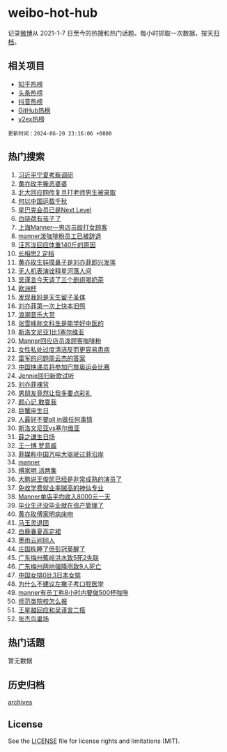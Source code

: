 # weibo-hot-hub

记录[微博](https://www.weibo.com)从 2021-1-7 日至今的热搜和热门话题。每小时抓取一次数据，按天[归档](archives)。

## 相关项目

- [知乎热榜](https://github.com/lonnyzhang423/zhihu-hot-hub)
- [头条热榜](https://github.com/lonnyzhang423/toutiao-hot-hub)
- [抖音热榜](https://github.com/lonnyzhang423/douyin-hot-hub)
- [GitHub热榜](https://github.com/lonnyzhang423/github-hot-hub)
- [v2ex热榜](https://github.com/lonnyzhang423/v2ex-hot-hub)


`更新时间：2024-06-20 23:16:06 +0800`

## 热门搜索

1. [习近平宁夏考察调研](https://m.weibo.cn/search?containerid=100103type%3D1%26t%3D10%26q%3D%23%E4%B9%A0%E8%BF%91%E5%B9%B3%E5%AE%81%E5%A4%8F%E8%80%83%E5%AF%9F%E8%B0%83%E7%A0%94%23&stream_entry_id=51&isnewpage=1&extparam=seat%3D1%26stream_entry_id%3D51%26c_type%3D51%26dgr%3D0%26pos%3D0%26q%3D%2523%25E4%25B9%25A0%25E8%25BF%2591%25E5%25B9%25B3%25E5%25AE%2581%25E5%25A4%258F%25E8%2580%2583%25E5%25AF%259F%25E8%25B0%2583%25E7%25A0%2594%2523%26cate%3D10103%26filter_type%3Drealtimehot%26display_time%3D1718896565%26pre_seqid%3D171889656548902357924)
1. [黄亦玫手撕恶婆婆](https://m.weibo.cn/search?containerid=100103type%3D1%26t%3D10%26q%3D%23%E9%BB%84%E4%BA%A6%E7%8E%AB%E6%89%8B%E6%92%95%E6%81%B6%E5%A9%86%E5%A9%86%23&stream_entry_id=31&isnewpage=1&extparam=seat%3D1%26q%3D%2523%25E9%25BB%2584%25E4%25BA%25A6%25E7%258E%25AB%25E6%2589%258B%25E6%2592%2595%25E6%2581%25B6%25E5%25A9%2586%25E5%25A9%2586%2523%26c_type%3D31%26realpos%3D1%26pos%3D0%26stream_entry_id%3D31%26flag%3D2%26band_rank%3D1%26lcate%3D5001%26dgr%3D0%26cate%3D5001%26filter_type%3Drealtimehot%26display_time%3D1718896565%26pre_seqid%3D171889656548902357924)
1. [北大回应网传复旦打老师男生被录取](https://m.weibo.cn/search?containerid=100103type%3D1%26t%3D10%26q%3D%23%E5%8C%97%E5%A4%A7%E5%9B%9E%E5%BA%94%E7%BD%91%E4%BC%A0%E5%A4%8D%E6%97%A6%E6%89%93%E8%80%81%E5%B8%88%E7%94%B7%E7%94%9F%E8%A2%AB%E5%BD%95%E5%8F%96%23&stream_entry_id=31&isnewpage=1&extparam=seat%3D1%26q%3D%2523%25E5%258C%2597%25E5%25A4%25A7%25E5%259B%259E%25E5%25BA%2594%25E7%25BD%2591%25E4%25BC%25A0%25E5%25A4%258D%25E6%2597%25A6%25E6%2589%2593%25E8%2580%2581%25E5%25B8%2588%25E7%2594%25B7%25E7%2594%259F%25E8%25A2%25AB%25E5%25BD%2595%25E5%258F%2596%2523%26c_type%3D31%26realpos%3D2%26pos%3D1%26stream_entry_id%3D31%26flag%3D0%26band_rank%3D2%26lcate%3D5001%26dgr%3D0%26cate%3D5001%26filter_type%3Drealtimehot%26display_time%3D1718896565%26pre_seqid%3D171889656548902357924)
1. [何以中国运载千秋](https://m.weibo.cn/search?containerid=100103type%3D1%26t%3D10%26q%3D%23%E4%BD%95%E4%BB%A5%E4%B8%AD%E5%9B%BD%E8%BF%90%E8%BD%BD%E5%8D%83%E7%A7%8B%23&stream_entry_id=31&isnewpage=1&extparam=seat%3D1%26q%3D%2523%25E4%25BD%2595%25E4%25BB%25A5%25E4%25B8%25AD%25E5%259B%25BD%25E8%25BF%2590%25E8%25BD%25BD%25E5%258D%2583%25E7%25A7%258B%2523%26c_type%3D31%26realpos%3D3%26pos%3D2%26stream_entry_id%3D31%26flag%3D0%26band_rank%3D3%26lcate%3D5001%26dgr%3D0%26cate%3D5001%26filter_type%3Drealtimehot%26display_time%3D1718896565%26pre_seqid%3D171889656548902357924)
1. [星巴克会员已是Next Level](https://m.weibo.cn/search?containerid=100103type%3D1%26t%3D10%26q%3D%23%E6%98%9F%E5%B7%B4%E5%85%8B%E4%BC%9A%E5%91%98%E5%B7%B2%E6%98%AFNext+Level%23&stream_entry_id=31&isnewpage=1&extparam=seat%3D1%26q%3D%2523%25E6%2598%259F%25E5%25B7%25B4%25E5%2585%258B%25E4%25BC%259A%25E5%2591%2598%25E5%25B7%25B2%25E6%2598%25AFNext%2520Level%2523%26c_type%3D31%26adid%3D242688%26pos%3D3%26stream_entry_id%3D31%26dgr%3D0%26band_rank%3D4%26lcate%3D5001%26cate%3D5001%26topic_ad%3D1%26is_ad_pos%3D1%26filter_type%3Drealtimehot%26display_time%3D1718896565%26pre_seqid%3D171889656548902357924)
1. [白晓荷有孩子了](https://m.weibo.cn/search?containerid=100103type%3D1%26t%3D10%26q%3D%23%E7%99%BD%E6%99%93%E8%8D%B7%E6%9C%89%E5%AD%A9%E5%AD%90%E4%BA%86%23&stream_entry_id=31&isnewpage=1&extparam=seat%3D1%26q%3D%2523%25E7%2599%25BD%25E6%2599%2593%25E8%258D%25B7%25E6%259C%2589%25E5%25AD%25A9%25E5%25AD%2590%25E4%25BA%2586%2523%26c_type%3D31%26realpos%3D4%26pos%3D4%26stream_entry_id%3D31%26flag%3D1%26band_rank%3D4%26lcate%3D5001%26dgr%3D0%26cate%3D5001%26filter_type%3Drealtimehot%26display_time%3D1718896565%26pre_seqid%3D171889656548902357924)
1. [上海Manner一男店员殴打女顾客](https://m.weibo.cn/search?containerid=100103type%3D1%26t%3D10%26q%3D%23%E4%B8%8A%E6%B5%B7Manner%E4%B8%80%E7%94%B7%E5%BA%97%E5%91%98%E6%AE%B4%E6%89%93%E5%A5%B3%E9%A1%BE%E5%AE%A2%23&stream_entry_id=31&isnewpage=1&extparam=seat%3D1%26q%3D%2523%25E4%25B8%258A%25E6%25B5%25B7Manner%25E4%25B8%2580%25E7%2594%25B7%25E5%25BA%2597%25E5%2591%2598%25E6%25AE%25B4%25E6%2589%2593%25E5%25A5%25B3%25E9%25A1%25BE%25E5%25AE%25A2%2523%26c_type%3D31%26realpos%3D5%26pos%3D5%26stream_entry_id%3D31%26flag%3D16%26band_rank%3D5%26lcate%3D5001%26dgr%3D0%26cate%3D5001%26filter_type%3Drealtimehot%26display_time%3D1718896565%26pre_seqid%3D171889656548902357924)
1. [manner泼咖啡粉员工已被辞退](https://m.weibo.cn/search?containerid=100103type%3D1%26t%3D10%26q%3D%23manner%E6%B3%BC%E5%92%96%E5%95%A1%E7%B2%89%E5%91%98%E5%B7%A5%E5%B7%B2%E8%A2%AB%E8%BE%9E%E9%80%80%23&stream_entry_id=31&isnewpage=1&extparam=seat%3D1%26q%3D%2523manner%25E6%25B3%25BC%25E5%2592%2596%25E5%2595%25A1%25E7%25B2%2589%25E5%2591%2598%25E5%25B7%25A5%25E5%25B7%25B2%25E8%25A2%25AB%25E8%25BE%259E%25E9%2580%2580%2523%26c_type%3D31%26realpos%3D6%26pos%3D6%26stream_entry_id%3D31%26flag%3D0%26band_rank%3D6%26lcate%3D5001%26dgr%3D0%26cate%3D5001%26filter_type%3Drealtimehot%26display_time%3D1718896565%26pre_seqid%3D171889656548902357924)
1. [汪苏泷回应体重140斤的原因](https://m.weibo.cn/search?containerid=100103type%3D1%26t%3D10%26q%3D%23%E6%B1%AA%E8%8B%8F%E6%B3%B7%E5%9B%9E%E5%BA%94%E4%BD%93%E9%87%8D140%E6%96%A4%E7%9A%84%E5%8E%9F%E5%9B%A0%23&stream_entry_id=31&isnewpage=1&extparam=seat%3D1%26q%3D%2523%25E6%25B1%25AA%25E8%258B%258F%25E6%25B3%25B7%25E5%259B%259E%25E5%25BA%2594%25E4%25BD%2593%25E9%2587%258D140%25E6%2596%25A4%25E7%259A%2584%25E5%258E%259F%25E5%259B%25A0%2523%26c_type%3D31%26realpos%3D7%26pos%3D7%26stream_entry_id%3D31%26flag%3D1%26band_rank%3D7%26lcate%3D5001%26dgr%3D0%26cate%3D5001%26filter_type%3Drealtimehot%26display_time%3D1718896565%26pre_seqid%3D171889656548902357924)
1. [长相思2 定档](https://m.weibo.cn/search?containerid=100103type%3D1%26t%3D10%26q%3D%E9%95%BF%E7%9B%B8%E6%80%9D2+%E5%AE%9A%E6%A1%A3&stream_entry_id=31&isnewpage=1&extparam=seat%3D1%26q%3D%25E9%2595%25BF%25E7%259B%25B8%25E6%2580%259D2%2520%25E5%25AE%259A%25E6%25A1%25A3%26c_type%3D31%26realpos%3D8%26pos%3D8%26stream_entry_id%3D31%26flag%3D16%26band_rank%3D8%26lcate%3D5001%26dgr%3D0%26cate%3D5001%26filter_type%3Drealtimehot%26display_time%3D1718896565%26pre_seqid%3D171889656548902357924)
1. [黄亦玫生娃摸鼻子是刘亦菲即兴发挥](https://m.weibo.cn/search?containerid=100103type%3D1%26t%3D10%26q%3D%23%E9%BB%84%E4%BA%A6%E7%8E%AB%E7%94%9F%E5%A8%83%E6%91%B8%E9%BC%BB%E5%AD%90%E6%98%AF%E5%88%98%E4%BA%A6%E8%8F%B2%E5%8D%B3%E5%85%B4%E5%8F%91%E6%8C%A5%23&stream_entry_id=31&isnewpage=1&extparam=seat%3D1%26q%3D%2523%25E9%25BB%2584%25E4%25BA%25A6%25E7%258E%25AB%25E7%2594%259F%25E5%25A8%2583%25E6%2591%25B8%25E9%25BC%25BB%25E5%25AD%2590%25E6%2598%25AF%25E5%2588%2598%25E4%25BA%25A6%25E8%258F%25B2%25E5%258D%25B3%25E5%2585%25B4%25E5%258F%2591%25E6%258C%25A5%2523%26c_type%3D31%26realpos%3D9%26pos%3D9%26stream_entry_id%3D31%26flag%3D0%26band_rank%3D9%26lcate%3D5001%26dgr%3D0%26cate%3D5001%26filter_type%3Drealtimehot%26display_time%3D1718896565%26pre_seqid%3D171889656548902357924)
1. [无人机表演诠释星河落人间](https://m.weibo.cn/search?containerid=100103type%3D1%26t%3D10%26q%3D%23%E6%97%A0%E4%BA%BA%E6%9C%BA%E8%A1%A8%E6%BC%94%E8%AF%A0%E9%87%8A%E6%98%9F%E6%B2%B3%E8%90%BD%E4%BA%BA%E9%97%B4%23&stream_entry_id=31&isnewpage=1&extparam=seat%3D1%26q%3D%2523%25E6%2597%25A0%25E4%25BA%25BA%25E6%259C%25BA%25E8%25A1%25A8%25E6%25BC%2594%25E8%25AF%25A0%25E9%2587%258A%25E6%2598%259F%25E6%25B2%25B3%25E8%2590%25BD%25E4%25BA%25BA%25E9%2597%25B4%2523%26c_type%3D31%26realpos%3D10%26pos%3D10%26stream_entry_id%3D31%26flag%3D32768%26band_rank%3D10%26lcate%3D5001%26dgr%3D0%26cate%3D5001%26filter_type%3Drealtimehot%26display_time%3D1718896565%26pre_seqid%3D171889656548902357924)
1. [吴谨言今天请了三个剧组喝奶茶](https://m.weibo.cn/search?containerid=100103type%3D1%26t%3D10%26q%3D%23%E5%90%B4%E8%B0%A8%E8%A8%80%E4%BB%8A%E5%A4%A9%E8%AF%B7%E4%BA%86%E4%B8%89%E4%B8%AA%E5%89%A7%E7%BB%84%E5%96%9D%E5%A5%B6%E8%8C%B6%23&stream_entry_id=31&isnewpage=1&extparam=seat%3D1%26q%3D%2523%25E5%2590%25B4%25E8%25B0%25A8%25E8%25A8%2580%25E4%25BB%258A%25E5%25A4%25A9%25E8%25AF%25B7%25E4%25BA%2586%25E4%25B8%2589%25E4%25B8%25AA%25E5%2589%25A7%25E7%25BB%2584%25E5%2596%259D%25E5%25A5%25B6%25E8%258C%25B6%2523%26c_type%3D31%26realpos%3D11%26pos%3D11%26stream_entry_id%3D31%26flag%3D0%26band_rank%3D11%26lcate%3D5001%26dgr%3D0%26cate%3D5001%26filter_type%3Drealtimehot%26display_time%3D1718896565%26pre_seqid%3D171889656548902357924)
1. [欧洲杯](https://m.weibo.cn/search?containerid=100103type%3D1%26t%3D10%26q%3D%E6%AC%A7%E6%B4%B2%E6%9D%AF&stream_entry_id=31&isnewpage=1&extparam=seat%3D1%26q%3D%25E6%25AC%25A7%25E6%25B4%25B2%25E6%259D%25AF%26c_type%3D31%26realpos%3D12%26pos%3D12%26stream_entry_id%3D31%26flag%3D1%26band_rank%3D12%26lcate%3D5001%26dgr%3D0%26cate%3D5001%26filter_type%3Drealtimehot%26display_time%3D1718896565%26pre_seqid%3D171889656548902357924)
1. [发现我妈是天生留子圣体](https://m.weibo.cn/search?containerid=100103type%3D1%26t%3D10%26q%3D%23%E5%8F%91%E7%8E%B0%E6%88%91%E5%A6%88%E6%98%AF%E5%A4%A9%E7%94%9F%E7%95%99%E5%AD%90%E5%9C%A3%E4%BD%93%23&stream_entry_id=31&isnewpage=1&extparam=seat%3D1%26q%3D%2523%25E5%258F%2591%25E7%258E%25B0%25E6%2588%2591%25E5%25A6%2588%25E6%2598%25AF%25E5%25A4%25A9%25E7%2594%259F%25E7%2595%2599%25E5%25AD%2590%25E5%259C%25A3%25E4%25BD%2593%2523%26c_type%3D31%26realpos%3D13%26pos%3D13%26stream_entry_id%3D31%26flag%3D0%26band_rank%3D13%26lcate%3D5001%26dgr%3D0%26cate%3D5001%26filter_type%3Drealtimehot%26display_time%3D1718896565%26pre_seqid%3D171889656548902357924)
1. [刘亦菲第一次上快本旧照](https://m.weibo.cn/search?containerid=100103type%3D1%26t%3D10%26q%3D%23%E5%88%98%E4%BA%A6%E8%8F%B2%E7%AC%AC%E4%B8%80%E6%AC%A1%E4%B8%8A%E5%BF%AB%E6%9C%AC%E6%97%A7%E7%85%A7%23&stream_entry_id=31&isnewpage=1&extparam=seat%3D1%26q%3D%2523%25E5%2588%2598%25E4%25BA%25A6%25E8%258F%25B2%25E7%25AC%25AC%25E4%25B8%2580%25E6%25AC%25A1%25E4%25B8%258A%25E5%25BF%25AB%25E6%259C%25AC%25E6%2597%25A7%25E7%2585%25A7%2523%26c_type%3D31%26realpos%3D14%26pos%3D14%26stream_entry_id%3D31%26flag%3D1%26band_rank%3D14%26lcate%3D5001%26dgr%3D0%26cate%3D5001%26filter_type%3Drealtimehot%26display_time%3D1718896565%26pre_seqid%3D171889656548902357924)
1. [浪潮音乐大赏](https://m.weibo.cn/search?containerid=100103type%3D1%26t%3D10%26q%3D%23%E6%B5%AA%E6%BD%AE%E9%9F%B3%E4%B9%90%E5%A4%A7%E8%B5%8F%23&stream_entry_id=31&isnewpage=1&extparam=seat%3D1%26q%3D%2523%25E6%25B5%25AA%25E6%25BD%25AE%25E9%259F%25B3%25E4%25B9%2590%25E5%25A4%25A7%25E8%25B5%258F%2523%26c_type%3D31%26realpos%3D15%26adid%3D242888%26pos%3D15%26stream_entry_id%3D31%26flag%3D0%26band_rank%3D15%26lcate%3D5001%26dgr%3D0%26cate%3D5001%26filter_type%3Drealtimehot%26display_time%3D1718896565%26pre_seqid%3D171889656548902357924)
1. [张雪峰称文科生是能学好中医的](https://m.weibo.cn/search?containerid=100103type%3D1%26t%3D10%26q%3D%23%E5%BC%A0%E9%9B%AA%E5%B3%B0%E7%A7%B0%E6%96%87%E7%A7%91%E7%94%9F%E6%98%AF%E8%83%BD%E5%AD%A6%E5%A5%BD%E4%B8%AD%E5%8C%BB%E7%9A%84%23&stream_entry_id=31&isnewpage=1&extparam=seat%3D1%26q%3D%2523%25E5%25BC%25A0%25E9%259B%25AA%25E5%25B3%25B0%25E7%25A7%25B0%25E6%2596%2587%25E7%25A7%2591%25E7%2594%259F%25E6%2598%25AF%25E8%2583%25BD%25E5%25AD%25A6%25E5%25A5%25BD%25E4%25B8%25AD%25E5%258C%25BB%25E7%259A%2584%2523%26c_type%3D31%26realpos%3D16%26pos%3D16%26stream_entry_id%3D31%26flag%3D1%26band_rank%3D16%26lcate%3D5001%26dgr%3D0%26cate%3D5001%26filter_type%3Drealtimehot%26display_time%3D1718896565%26pre_seqid%3D171889656548902357924)
1. [斯洛文尼亚1比1塞尔维亚](https://m.weibo.cn/search?containerid=100103type%3D1%26t%3D10%26q%3D%23%E6%96%AF%E6%B4%9B%E6%96%87%E5%B0%BC%E4%BA%9A1%E6%AF%941%E5%A1%9E%E5%B0%94%E7%BB%B4%E4%BA%9A%23&stream_entry_id=31&isnewpage=1&extparam=seat%3D1%26q%3D%2523%25E6%2596%25AF%25E6%25B4%259B%25E6%2596%2587%25E5%25B0%25BC%25E4%25BA%259A1%25E6%25AF%25941%25E5%25A1%259E%25E5%25B0%2594%25E7%25BB%25B4%25E4%25BA%259A%2523%26c_type%3D31%26realpos%3D17%26pos%3D17%26stream_entry_id%3D31%26flag%3D1%26band_rank%3D17%26lcate%3D5001%26dgr%3D0%26cate%3D5001%26filter_type%3Drealtimehot%26display_time%3D1718896565%26pre_seqid%3D171889656548902357924)
1. [Manner回应店员泼顾客咖啡粉](https://m.weibo.cn/search?containerid=100103type%3D1%26t%3D10%26q%3D%23Manner%E5%9B%9E%E5%BA%94%E5%BA%97%E5%91%98%E6%B3%BC%E9%A1%BE%E5%AE%A2%E5%92%96%E5%95%A1%E7%B2%89%23&stream_entry_id=31&isnewpage=1&extparam=seat%3D1%26q%3D%2523Manner%25E5%259B%259E%25E5%25BA%2594%25E5%25BA%2597%25E5%2591%2598%25E6%25B3%25BC%25E9%25A1%25BE%25E5%25AE%25A2%25E5%2592%2596%25E5%2595%25A1%25E7%25B2%2589%2523%26c_type%3D31%26realpos%3D18%26pos%3D18%26stream_entry_id%3D31%26flag%3D0%26band_rank%3D18%26lcate%3D5001%26dgr%3D0%26cate%3D5001%26filter_type%3Drealtimehot%26display_time%3D1718896565%26pre_seqid%3D171889656548902357924)
1. [女性私处过度清洁反而更容易患病](https://m.weibo.cn/search?containerid=100103type%3D1%26t%3D10%26q%3D%23%E5%A5%B3%E6%80%A7%E7%A7%81%E5%A4%84%E8%BF%87%E5%BA%A6%E6%B8%85%E6%B4%81%E5%8F%8D%E8%80%8C%E6%9B%B4%E5%AE%B9%E6%98%93%E6%82%A3%E7%97%85%23&stream_entry_id=31&isnewpage=1&extparam=seat%3D1%26q%3D%2523%25E5%25A5%25B3%25E6%2580%25A7%25E7%25A7%2581%25E5%25A4%2584%25E8%25BF%2587%25E5%25BA%25A6%25E6%25B8%2585%25E6%25B4%2581%25E5%258F%258D%25E8%2580%258C%25E6%259B%25B4%25E5%25AE%25B9%25E6%2598%2593%25E6%2582%25A3%25E7%2597%2585%2523%26c_type%3D31%26realpos%3D19%26pos%3D19%26stream_entry_id%3D31%26flag%3D0%26band_rank%3D19%26lcate%3D5001%26dgr%3D0%26cate%3D5001%26filter_type%3Drealtimehot%26display_time%3D1718896565%26pre_seqid%3D171889656548902357924)
1. [雷军的问题周云杰的答案](https://m.weibo.cn/search?containerid=100103type%3D1%26t%3D10%26q%3D%23%E9%9B%B7%E5%86%9B%E7%9A%84%E9%97%AE%E9%A2%98%E5%91%A8%E4%BA%91%E6%9D%B0%E7%9A%84%E7%AD%94%E6%A1%88%23&stream_entry_id=31&isnewpage=1&extparam=seat%3D1%26q%3D%2523%25E9%259B%25B7%25E5%2586%259B%25E7%259A%2584%25E9%2597%25AE%25E9%25A2%2598%25E5%2591%25A8%25E4%25BA%2591%25E6%259D%25B0%25E7%259A%2584%25E7%25AD%2594%25E6%25A1%2588%2523%26c_type%3D31%26realpos%3D20%26adid%3D242879%26pos%3D20%26stream_entry_id%3D31%26flag%3D0%26band_rank%3D20%26lcate%3D5001%26dgr%3D0%26cate%3D5001%26filter_type%3Drealtimehot%26display_time%3D1718896565%26pre_seqid%3D171889656548902357924)
1. [中国快递员将参加巴黎奥运会比赛](https://m.weibo.cn/search?containerid=100103type%3D1%26t%3D10%26q%3D%23%E4%B8%AD%E5%9B%BD%E5%BF%AB%E9%80%92%E5%91%98%E5%B0%86%E5%8F%82%E5%8A%A0%E5%B7%B4%E9%BB%8E%E5%A5%A5%E8%BF%90%E4%BC%9A%E6%AF%94%E8%B5%9B%23&stream_entry_id=31&isnewpage=1&extparam=seat%3D1%26q%3D%2523%25E4%25B8%25AD%25E5%259B%25BD%25E5%25BF%25AB%25E9%2580%2592%25E5%2591%2598%25E5%25B0%2586%25E5%258F%2582%25E5%258A%25A0%25E5%25B7%25B4%25E9%25BB%258E%25E5%25A5%25A5%25E8%25BF%2590%25E4%25BC%259A%25E6%25AF%2594%25E8%25B5%259B%2523%26c_type%3D31%26realpos%3D21%26pos%3D21%26stream_entry_id%3D31%26flag%3D1%26band_rank%3D21%26lcate%3D5001%26dgr%3D0%26cate%3D5001%26filter_type%3Drealtimehot%26display_time%3D1718896565%26pre_seqid%3D171889656548902357924)
1. [Jennie回归新歌试听](https://m.weibo.cn/search?containerid=100103type%3D1%26t%3D10%26q%3D%23Jennie%E5%9B%9E%E5%BD%92%E6%96%B0%E6%AD%8C%E8%AF%95%E5%90%AC%23&stream_entry_id=31&isnewpage=1&extparam=seat%3D1%26q%3D%2523Jennie%25E5%259B%259E%25E5%25BD%2592%25E6%2596%25B0%25E6%25AD%258C%25E8%25AF%2595%25E5%2590%25AC%2523%26c_type%3D31%26realpos%3D22%26pos%3D22%26stream_entry_id%3D31%26flag%3D1%26band_rank%3D22%26lcate%3D5001%26dgr%3D0%26cate%3D5001%26filter_type%3Drealtimehot%26display_time%3D1718896565%26pre_seqid%3D171889656548902357924)
1. [刘亦菲裸背](https://m.weibo.cn/search?containerid=100103type%3D1%26t%3D10%26q%3D%23%E5%88%98%E4%BA%A6%E8%8F%B2%E8%A3%B8%E8%83%8C%23&stream_entry_id=31&isnewpage=1&extparam=seat%3D1%26q%3D%2523%25E5%2588%2598%25E4%25BA%25A6%25E8%258F%25B2%25E8%25A3%25B8%25E8%2583%258C%2523%26c_type%3D31%26realpos%3D23%26pos%3D23%26stream_entry_id%3D31%26flag%3D0%26band_rank%3D23%26lcate%3D5001%26dgr%3D0%26cate%3D5001%26filter_type%3Drealtimehot%26display_time%3D1718896565%26pre_seqid%3D171889656548902357924)
1. [男朋友竟然让我多要点彩礼](https://m.weibo.cn/search?containerid=100103type%3D1%26t%3D10%26q%3D%23%E7%94%B7%E6%9C%8B%E5%8F%8B%E7%AB%9F%E7%84%B6%E8%AE%A9%E6%88%91%E5%A4%9A%E8%A6%81%E7%82%B9%E5%BD%A9%E7%A4%BC%23&stream_entry_id=31&isnewpage=1&extparam=seat%3D1%26q%3D%2523%25E7%2594%25B7%25E6%259C%258B%25E5%258F%258B%25E7%25AB%259F%25E7%2584%25B6%25E8%25AE%25A9%25E6%2588%2591%25E5%25A4%259A%25E8%25A6%2581%25E7%2582%25B9%25E5%25BD%25A9%25E7%25A4%25BC%2523%26c_type%3D31%26realpos%3D24%26pos%3D24%26stream_entry_id%3D31%26flag%3D0%26band_rank%3D24%26lcate%3D5001%26dgr%3D0%26cate%3D5001%26filter_type%3Drealtimehot%26display_time%3D1718896565%26pre_seqid%3D171889656548902357924)
1. [颜心记 敢耍我](https://m.weibo.cn/search?containerid=100103type%3D1%26t%3D10%26q%3D%E9%A2%9C%E5%BF%83%E8%AE%B0+%E6%95%A2%E8%80%8D%E6%88%91&stream_entry_id=31&isnewpage=1&extparam=seat%3D1%26q%3D%25E9%25A2%259C%25E5%25BF%2583%25E8%25AE%25B0%2520%25E6%2595%25A2%25E8%2580%258D%25E6%2588%2591%26c_type%3D31%26realpos%3D25%26pos%3D25%26stream_entry_id%3D31%26flag%3D0%26band_rank%3D25%26lcate%3D5001%26dgr%3D0%26cate%3D5001%26filter_type%3Drealtimehot%26display_time%3D1718896565%26pre_seqid%3D171889656548902357924)
1. [巨蟹座生日](https://m.weibo.cn/search?containerid=100103type%3D1%26t%3D10%26q%3D%E5%B7%A8%E8%9F%B9%E5%BA%A7%E7%94%9F%E6%97%A5&stream_entry_id=31&isnewpage=1&extparam=seat%3D1%26q%3D%25E5%25B7%25A8%25E8%259F%25B9%25E5%25BA%25A7%25E7%2594%259F%25E6%2597%25A5%26c_type%3D31%26realpos%3D26%26pos%3D26%26stream_entry_id%3D31%26flag%3D0%26band_rank%3D26%26lcate%3D5001%26dgr%3D0%26cate%3D5001%26filter_type%3Drealtimehot%26display_time%3D1718896565%26pre_seqid%3D171889656548902357924)
1. [人最好不要all in做任何事情](https://m.weibo.cn/search?containerid=100103type%3D1%26t%3D10%26q%3D%E4%BA%BA%E6%9C%80%E5%A5%BD%E4%B8%8D%E8%A6%81all+in%E5%81%9A%E4%BB%BB%E4%BD%95%E4%BA%8B%E6%83%85&stream_entry_id=31&isnewpage=1&extparam=seat%3D1%26q%3D%25E4%25BA%25BA%25E6%259C%2580%25E5%25A5%25BD%25E4%25B8%258D%25E8%25A6%2581all%2520in%25E5%2581%259A%25E4%25BB%25BB%25E4%25BD%2595%25E4%25BA%258B%25E6%2583%2585%26c_type%3D31%26realpos%3D27%26pos%3D27%26stream_entry_id%3D31%26flag%3D1%26band_rank%3D27%26lcate%3D5001%26dgr%3D0%26cate%3D5001%26filter_type%3Drealtimehot%26display_time%3D1718896565%26pre_seqid%3D171889656548902357924)
1. [斯洛文尼亚vs塞尔维亚](https://m.weibo.cn/search?containerid=100103type%3D1%26t%3D10%26q%3D%23%E6%96%AF%E6%B4%9B%E6%96%87%E5%B0%BC%E4%BA%9Avs%E5%A1%9E%E5%B0%94%E7%BB%B4%E4%BA%9A%23&stream_entry_id=31&isnewpage=1&extparam=seat%3D1%26q%3D%2523%25E6%2596%25AF%25E6%25B4%259B%25E6%2596%2587%25E5%25B0%25BC%25E4%25BA%259Avs%25E5%25A1%259E%25E5%25B0%2594%25E7%25BB%25B4%25E4%25BA%259A%2523%26c_type%3D31%26realpos%3D28%26pos%3D28%26stream_entry_id%3D31%26flag%3D0%26band_rank%3D28%26lcate%3D5001%26dgr%3D0%26cate%3D5001%26filter_type%3Drealtimehot%26display_time%3D1718896565%26pre_seqid%3D171889656548902357924)
1. [薛之谦生日场](https://m.weibo.cn/search?containerid=100103type%3D1%26t%3D10%26q%3D%E8%96%9B%E4%B9%8B%E8%B0%A6%E7%94%9F%E6%97%A5%E5%9C%BA&stream_entry_id=31&isnewpage=1&extparam=seat%3D1%26q%3D%25E8%2596%259B%25E4%25B9%258B%25E8%25B0%25A6%25E7%2594%259F%25E6%2597%25A5%25E5%259C%25BA%26c_type%3D31%26realpos%3D29%26pos%3D29%26stream_entry_id%3D31%26flag%3D0%26band_rank%3D29%26lcate%3D5001%26dgr%3D0%26cate%3D5001%26filter_type%3Drealtimehot%26display_time%3D1718896565%26pre_seqid%3D171889656548902357924)
1. [王一博 罗意威](https://m.weibo.cn/search?containerid=100103type%3D1%26t%3D10%26q%3D%E7%8E%8B%E4%B8%80%E5%8D%9A+%E7%BD%97%E6%84%8F%E5%A8%81&stream_entry_id=31&isnewpage=1&extparam=seat%3D1%26q%3D%25E7%258E%258B%25E4%25B8%2580%25E5%258D%259A%2520%25E7%25BD%2597%25E6%2584%258F%25E5%25A8%2581%26c_type%3D31%26realpos%3D30%26pos%3D30%26stream_entry_id%3D31%26flag%3D0%26band_rank%3D30%26lcate%3D5001%26dgr%3D0%26cate%3D5001%26filter_type%3Drealtimehot%26display_time%3D1718896565%26pre_seqid%3D171889656548902357924)
1. [菲媒称中国万吨大驱驶过菲沿岸](https://m.weibo.cn/search?containerid=100103type%3D1%26t%3D10%26q%3D%23%E8%8F%B2%E5%AA%92%E7%A7%B0%E4%B8%AD%E5%9B%BD%E4%B8%87%E5%90%A8%E5%A4%A7%E9%A9%B1%E9%A9%B6%E8%BF%87%E8%8F%B2%E6%B2%BF%E5%B2%B8%23&stream_entry_id=31&isnewpage=1&extparam=seat%3D1%26q%3D%2523%25E8%258F%25B2%25E5%25AA%2592%25E7%25A7%25B0%25E4%25B8%25AD%25E5%259B%25BD%25E4%25B8%2587%25E5%2590%25A8%25E5%25A4%25A7%25E9%25A9%25B1%25E9%25A9%25B6%25E8%25BF%2587%25E8%258F%25B2%25E6%25B2%25BF%25E5%25B2%25B8%2523%26c_type%3D31%26realpos%3D31%26pos%3D31%26stream_entry_id%3D31%26flag%3D1%26band_rank%3D31%26lcate%3D5001%26dgr%3D0%26cate%3D5001%26filter_type%3Drealtimehot%26display_time%3D1718896565%26pre_seqid%3D171889656548902357924)
1. [manner](https://m.weibo.cn/search?containerid=100103type%3D1%26t%3D10%26q%3Dmanner&stream_entry_id=31&isnewpage=1&extparam=seat%3D1%26q%3Dmanner%26c_type%3D31%26realpos%3D32%26pos%3D32%26stream_entry_id%3D31%26flag%3D0%26band_rank%3D32%26lcate%3D5001%26dgr%3D0%26cate%3D5001%26filter_type%3Drealtimehot%26display_time%3D1718896565%26pre_seqid%3D171889656548902357924)
1. [傅家明 活两集](https://m.weibo.cn/search?containerid=100103type%3D1%26t%3D10%26q%3D%E5%82%85%E5%AE%B6%E6%98%8E+%E6%B4%BB%E4%B8%A4%E9%9B%86&stream_entry_id=31&isnewpage=1&extparam=seat%3D1%26q%3D%25E5%2582%2585%25E5%25AE%25B6%25E6%2598%258E%2520%25E6%25B4%25BB%25E4%25B8%25A4%25E9%259B%2586%26c_type%3D31%26realpos%3D33%26pos%3D33%26stream_entry_id%3D31%26flag%3D1%26band_rank%3D33%26lcate%3D5001%26dgr%3D0%26cate%3D5001%26filter_type%3Drealtimehot%26display_time%3D1718896565%26pre_seqid%3D171889656548902357924)
1. [大鹏说王俊凯已经是非常成熟的演员了](https://m.weibo.cn/search?containerid=100103type%3D1%26t%3D10%26q%3D%23%E5%A4%A7%E9%B9%8F%E8%AF%B4%E7%8E%8B%E4%BF%8A%E5%87%AF%E5%B7%B2%E7%BB%8F%E6%98%AF%E9%9D%9E%E5%B8%B8%E6%88%90%E7%86%9F%E7%9A%84%E6%BC%94%E5%91%98%E4%BA%86%23&stream_entry_id=31&isnewpage=1&extparam=seat%3D1%26q%3D%2523%25E5%25A4%25A7%25E9%25B9%258F%25E8%25AF%25B4%25E7%258E%258B%25E4%25BF%258A%25E5%2587%25AF%25E5%25B7%25B2%25E7%25BB%258F%25E6%2598%25AF%25E9%259D%259E%25E5%25B8%25B8%25E6%2588%2590%25E7%2586%259F%25E7%259A%2584%25E6%25BC%2594%25E5%2591%2598%25E4%25BA%2586%2523%26c_type%3D31%26realpos%3D34%26pos%3D34%26stream_entry_id%3D31%26flag%3D1%26band_rank%3D34%26lcate%3D5001%26dgr%3D0%26cate%3D5001%26filter_type%3Drealtimehot%26display_time%3D1718896565%26pre_seqid%3D171889656548902357924)
1. [免收学费就业率贼高的神仙专业](https://m.weibo.cn/search?containerid=100103type%3D1%26t%3D10%26q%3D%23%E5%85%8D%E6%94%B6%E5%AD%A6%E8%B4%B9%E5%B0%B1%E4%B8%9A%E7%8E%87%E8%B4%BC%E9%AB%98%E7%9A%84%E7%A5%9E%E4%BB%99%E4%B8%93%E4%B8%9A%23&stream_entry_id=31&isnewpage=1&extparam=seat%3D1%26q%3D%2523%25E5%2585%258D%25E6%2594%25B6%25E5%25AD%25A6%25E8%25B4%25B9%25E5%25B0%25B1%25E4%25B8%259A%25E7%258E%2587%25E8%25B4%25BC%25E9%25AB%2598%25E7%259A%2584%25E7%25A5%259E%25E4%25BB%2599%25E4%25B8%2593%25E4%25B8%259A%2523%26c_type%3D31%26realpos%3D35%26pos%3D35%26stream_entry_id%3D31%26flag%3D0%26band_rank%3D35%26lcate%3D5001%26dgr%3D0%26cate%3D5001%26filter_type%3Drealtimehot%26display_time%3D1718896565%26pre_seqid%3D171889656548902357924)
1. [Manner单店平均收入8000元一天](https://m.weibo.cn/search?containerid=100103type%3D1%26t%3D10%26q%3D%23Manner%E5%8D%95%E5%BA%97%E5%B9%B3%E5%9D%87%E6%94%B6%E5%85%A58000%E5%85%83%E4%B8%80%E5%A4%A9%23&stream_entry_id=31&isnewpage=1&extparam=seat%3D1%26q%3D%2523Manner%25E5%258D%2595%25E5%25BA%2597%25E5%25B9%25B3%25E5%259D%2587%25E6%2594%25B6%25E5%2585%25A58000%25E5%2585%2583%25E4%25B8%2580%25E5%25A4%25A9%2523%26c_type%3D31%26realpos%3D36%26pos%3D36%26stream_entry_id%3D31%26flag%3D0%26band_rank%3D36%26lcate%3D5001%26dgr%3D0%26cate%3D5001%26filter_type%3Drealtimehot%26display_time%3D1718896565%26pre_seqid%3D171889656548902357924)
1. [毕业生还没毕业就在资产管理了](https://m.weibo.cn/search?containerid=100103type%3D1%26t%3D10%26q%3D%23%E6%AF%95%E4%B8%9A%E7%94%9F%E8%BF%98%E6%B2%A1%E6%AF%95%E4%B8%9A%E5%B0%B1%E5%9C%A8%E8%B5%84%E4%BA%A7%E7%AE%A1%E7%90%86%E4%BA%86%23&stream_entry_id=31&isnewpage=1&extparam=seat%3D1%26q%3D%2523%25E6%25AF%2595%25E4%25B8%259A%25E7%2594%259F%25E8%25BF%2598%25E6%25B2%25A1%25E6%25AF%2595%25E4%25B8%259A%25E5%25B0%25B1%25E5%259C%25A8%25E8%25B5%2584%25E4%25BA%25A7%25E7%25AE%25A1%25E7%2590%2586%25E4%25BA%2586%2523%26c_type%3D31%26realpos%3D37%26pos%3D37%26stream_entry_id%3D31%26flag%3D1%26band_rank%3D37%26lcate%3D5001%26dgr%3D0%26cate%3D5001%26filter_type%3Drealtimehot%26display_time%3D1718896565%26pre_seqid%3D171889656548902357924)
1. [黄亦玫傅家明病床吻](https://m.weibo.cn/search?containerid=100103type%3D1%26t%3D10%26q%3D%23%E9%BB%84%E4%BA%A6%E7%8E%AB%E5%82%85%E5%AE%B6%E6%98%8E%E7%97%85%E5%BA%8A%E5%90%BB%23&stream_entry_id=31&isnewpage=1&extparam=seat%3D1%26q%3D%2523%25E9%25BB%2584%25E4%25BA%25A6%25E7%258E%25AB%25E5%2582%2585%25E5%25AE%25B6%25E6%2598%258E%25E7%2597%2585%25E5%25BA%258A%25E5%2590%25BB%2523%26c_type%3D31%26realpos%3D38%26pos%3D38%26stream_entry_id%3D31%26flag%3D0%26band_rank%3D38%26lcate%3D5001%26dgr%3D0%26cate%3D5001%26filter_type%3Drealtimehot%26display_time%3D1718896565%26pre_seqid%3D171889656548902357924)
1. [马玉灵退团](https://m.weibo.cn/search?containerid=100103type%3D1%26t%3D10%26q%3D%23%E9%A9%AC%E7%8E%89%E7%81%B5%E9%80%80%E5%9B%A2%23&stream_entry_id=31&isnewpage=1&extparam=seat%3D1%26q%3D%2523%25E9%25A9%25AC%25E7%258E%2589%25E7%2581%25B5%25E9%2580%2580%25E5%259B%25A2%2523%26c_type%3D31%26realpos%3D39%26pos%3D39%26stream_entry_id%3D31%26flag%3D1%26band_rank%3D39%26lcate%3D5001%26dgr%3D0%26cate%3D5001%26filter_type%3Drealtimehot%26display_time%3D1718896565%26pre_seqid%3D171889656548902357924)
1. [白鹿春夏高定裙](https://m.weibo.cn/search?containerid=100103type%3D1%26t%3D10%26q%3D%E7%99%BD%E9%B9%BF%E6%98%A5%E5%A4%8F%E9%AB%98%E5%AE%9A%E8%A3%99&stream_entry_id=31&isnewpage=1&extparam=seat%3D1%26q%3D%25E7%2599%25BD%25E9%25B9%25BF%25E6%2598%25A5%25E5%25A4%258F%25E9%25AB%2598%25E5%25AE%259A%25E8%25A3%2599%26c_type%3D31%26realpos%3D40%26pos%3D40%26stream_entry_id%3D31%26flag%3D1%26band_rank%3D40%26lcate%3D5001%26dgr%3D0%26cate%3D5001%26filter_type%3Drealtimehot%26display_time%3D1718896565%26pre_seqid%3D171889656548902357924)
1. [墨雨云间同人](https://m.weibo.cn/search?containerid=100103type%3D1%26t%3D10%26q%3D%E5%A2%A8%E9%9B%A8%E4%BA%91%E9%97%B4%E5%90%8C%E4%BA%BA&stream_entry_id=31&isnewpage=1&extparam=seat%3D1%26q%3D%25E5%25A2%25A8%25E9%259B%25A8%25E4%25BA%2591%25E9%2597%25B4%25E5%2590%258C%25E4%25BA%25BA%26c_type%3D31%26realpos%3D41%26pos%3D41%26stream_entry_id%3D31%26flag%3D0%26band_rank%3D41%26lcate%3D5001%26dgr%3D0%26cate%3D5001%26filter_type%3Drealtimehot%26display_time%3D1718896565%26pre_seqid%3D171889656548902357924)
1. [庄国栋睡了但彭冠英醒了](https://m.weibo.cn/search?containerid=100103type%3D1%26t%3D10%26q%3D%23%E5%BA%84%E5%9B%BD%E6%A0%8B%E7%9D%A1%E4%BA%86%E4%BD%86%E5%BD%AD%E5%86%A0%E8%8B%B1%E9%86%92%E4%BA%86%23&stream_entry_id=31&isnewpage=1&extparam=seat%3D1%26q%3D%2523%25E5%25BA%2584%25E5%259B%25BD%25E6%25A0%258B%25E7%259D%25A1%25E4%25BA%2586%25E4%25BD%2586%25E5%25BD%25AD%25E5%2586%25A0%25E8%258B%25B1%25E9%2586%2592%25E4%25BA%2586%2523%26c_type%3D31%26realpos%3D42%26pos%3D42%26stream_entry_id%3D31%26flag%3D0%26band_rank%3D42%26lcate%3D5001%26dgr%3D0%26cate%3D5001%26filter_type%3Drealtimehot%26display_time%3D1718896565%26pre_seqid%3D171889656548902357924)
1. [广东梅州蕉岭洪水致5死2失联](https://m.weibo.cn/search?containerid=100103type%3D1%26t%3D10%26q%3D%23%E5%B9%BF%E4%B8%9C%E6%A2%85%E5%B7%9E%E8%95%89%E5%B2%AD%E6%B4%AA%E6%B0%B4%E8%87%B45%E6%AD%BB2%E5%A4%B1%E8%81%94%23&stream_entry_id=31&isnewpage=1&extparam=seat%3D1%26q%3D%2523%25E5%25B9%25BF%25E4%25B8%259C%25E6%25A2%2585%25E5%25B7%259E%25E8%2595%2589%25E5%25B2%25AD%25E6%25B4%25AA%25E6%25B0%25B4%25E8%2587%25B45%25E6%25AD%25BB2%25E5%25A4%25B1%25E8%2581%2594%2523%26c_type%3D31%26realpos%3D43%26pos%3D43%26stream_entry_id%3D31%26flag%3D1%26band_rank%3D43%26lcate%3D5001%26dgr%3D0%26cate%3D5001%26filter_type%3Drealtimehot%26display_time%3D1718896565%26pre_seqid%3D171889656548902357924)
1. [广东梅州两地强降雨致9人死亡](https://m.weibo.cn/search?containerid=100103type%3D1%26t%3D10%26q%3D%23%E5%B9%BF%E4%B8%9C%E6%A2%85%E5%B7%9E%E4%B8%A4%E5%9C%B0%E5%BC%BA%E9%99%8D%E9%9B%A8%E8%87%B49%E4%BA%BA%E6%AD%BB%E4%BA%A1%23&stream_entry_id=31&isnewpage=1&extparam=seat%3D1%26q%3D%2523%25E5%25B9%25BF%25E4%25B8%259C%25E6%25A2%2585%25E5%25B7%259E%25E4%25B8%25A4%25E5%259C%25B0%25E5%25BC%25BA%25E9%2599%258D%25E9%259B%25A8%25E8%2587%25B49%25E4%25BA%25BA%25E6%25AD%25BB%25E4%25BA%25A1%2523%26c_type%3D31%26realpos%3D44%26pos%3D44%26stream_entry_id%3D31%26flag%3D1%26band_rank%3D44%26lcate%3D5001%26dgr%3D0%26cate%3D5001%26filter_type%3Drealtimehot%26display_time%3D1718896565%26pre_seqid%3D171889656548902357924)
1. [中国女排0比3日本女排](https://m.weibo.cn/search?containerid=100103type%3D1%26t%3D10%26q%3D%23%E4%B8%AD%E5%9B%BD%E5%A5%B3%E6%8E%920%E6%AF%943%E6%97%A5%E6%9C%AC%E5%A5%B3%E6%8E%92%23&stream_entry_id=31&isnewpage=1&extparam=seat%3D1%26q%3D%2523%25E4%25B8%25AD%25E5%259B%25BD%25E5%25A5%25B3%25E6%258E%25920%25E6%25AF%25943%25E6%2597%25A5%25E6%259C%25AC%25E5%25A5%25B3%25E6%258E%2592%2523%26c_type%3D31%26realpos%3D45%26pos%3D45%26stream_entry_id%3D31%26flag%3D0%26band_rank%3D45%26lcate%3D5001%26dgr%3D0%26cate%3D5001%26filter_type%3Drealtimehot%26display_time%3D1718896565%26pre_seqid%3D171889656548902357924)
1. [为什么不建议左撇子考口腔医学](https://m.weibo.cn/search?containerid=100103type%3D1%26t%3D10%26q%3D%23%E4%B8%BA%E4%BB%80%E4%B9%88%E4%B8%8D%E5%BB%BA%E8%AE%AE%E5%B7%A6%E6%92%87%E5%AD%90%E8%80%83%E5%8F%A3%E8%85%94%E5%8C%BB%E5%AD%A6%23&stream_entry_id=31&isnewpage=1&extparam=seat%3D1%26q%3D%2523%25E4%25B8%25BA%25E4%25BB%2580%25E4%25B9%2588%25E4%25B8%258D%25E5%25BB%25BA%25E8%25AE%25AE%25E5%25B7%25A6%25E6%2592%2587%25E5%25AD%2590%25E8%2580%2583%25E5%258F%25A3%25E8%2585%2594%25E5%258C%25BB%25E5%25AD%25A6%2523%26c_type%3D31%26realpos%3D46%26pos%3D46%26stream_entry_id%3D31%26flag%3D0%26band_rank%3D46%26lcate%3D5001%26dgr%3D0%26cate%3D5001%26filter_type%3Drealtimehot%26display_time%3D1718896565%26pre_seqid%3D171889656548902357924)
1. [manner有员工称8小时内要做500杯咖啡](https://m.weibo.cn/search?containerid=100103type%3D1%26t%3D10%26q%3D%23manner%E6%9C%89%E5%91%98%E5%B7%A5%E7%A7%B08%E5%B0%8F%E6%97%B6%E5%86%85%E8%A6%81%E5%81%9A500%E6%9D%AF%E5%92%96%E5%95%A1%23&stream_entry_id=31&isnewpage=1&extparam=seat%3D1%26q%3D%2523manner%25E6%259C%2589%25E5%2591%2598%25E5%25B7%25A5%25E7%25A7%25B08%25E5%25B0%258F%25E6%2597%25B6%25E5%2586%2585%25E8%25A6%2581%25E5%2581%259A500%25E6%259D%25AF%25E5%2592%2596%25E5%2595%25A1%2523%26c_type%3D31%26realpos%3D47%26pos%3D47%26stream_entry_id%3D31%26flag%3D0%26band_rank%3D47%26lcate%3D5001%26dgr%3D0%26cate%3D5001%26filter_type%3Drealtimehot%26display_time%3D1718896565%26pre_seqid%3D171889656548902357924)
1. [师范类院校怎么报](https://m.weibo.cn/search?containerid=100103type%3D1%26t%3D10%26q%3D%23%E5%B8%88%E8%8C%83%E7%B1%BB%E9%99%A2%E6%A0%A1%E6%80%8E%E4%B9%88%E6%8A%A5%23&stream_entry_id=31&isnewpage=1&extparam=seat%3D1%26q%3D%2523%25E5%25B8%2588%25E8%258C%2583%25E7%25B1%25BB%25E9%2599%25A2%25E6%25A0%25A1%25E6%2580%258E%25E4%25B9%2588%25E6%258A%25A5%2523%26c_type%3D31%26realpos%3D48%26pos%3D48%26stream_entry_id%3D31%26flag%3D1%26band_rank%3D48%26lcate%3D5001%26dgr%3D0%26cate%3D5001%26filter_type%3Drealtimehot%26display_time%3D1718896565%26pre_seqid%3D171889656548902357924)
1. [王星越回应和吴谨言二搭](https://m.weibo.cn/search?containerid=100103type%3D1%26t%3D10%26q%3D%23%E7%8E%8B%E6%98%9F%E8%B6%8A%E5%9B%9E%E5%BA%94%E5%92%8C%E5%90%B4%E8%B0%A8%E8%A8%80%E4%BA%8C%E6%90%AD%23&stream_entry_id=31&isnewpage=1&extparam=seat%3D1%26q%3D%2523%25E7%258E%258B%25E6%2598%259F%25E8%25B6%258A%25E5%259B%259E%25E5%25BA%2594%25E5%2592%258C%25E5%2590%25B4%25E8%25B0%25A8%25E8%25A8%2580%25E4%25BA%258C%25E6%2590%25AD%2523%26c_type%3D31%26realpos%3D49%26pos%3D49%26stream_entry_id%3D31%26flag%3D0%26band_rank%3D49%26lcate%3D5001%26dgr%3D0%26cate%3D5001%26filter_type%3Drealtimehot%26display_time%3D1718896565%26pre_seqid%3D171889656548902357924)
1. [张杰鸟巢场](https://m.weibo.cn/search?containerid=100103type%3D1%26t%3D10%26q%3D%E5%BC%A0%E6%9D%B0%E9%B8%9F%E5%B7%A2%E5%9C%BA&stream_entry_id=31&isnewpage=1&extparam=seat%3D1%26q%3D%25E5%25BC%25A0%25E6%259D%25B0%25E9%25B8%259F%25E5%25B7%25A2%25E5%259C%25BA%26c_type%3D31%26realpos%3D50%26pos%3D50%26stream_entry_id%3D31%26flag%3D1%26band_rank%3D50%26lcate%3D5001%26dgr%3D0%26cate%3D5001%26filter_type%3Drealtimehot%26display_time%3D1718896565%26pre_seqid%3D171889656548902357924)

## 热门话题

暂无数据

## 历史归档

[archives](archives)

## License

See the [LICENSE](LICENSE) file for license rights and limitations (MIT).
